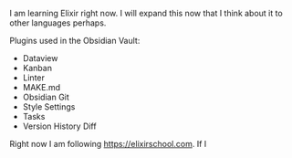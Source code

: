 I am learning Elixir right now. I will expand this now that I think about it to other languages perhaps. 


Plugins used in the Obsidian Vault: 
- Dataview
- Kanban
- Linter
- MAKE.md
- Obsidian Git
- Style Settings
- Tasks
- Version History Diff

Right now I am following https://elixirschool.com. If I 